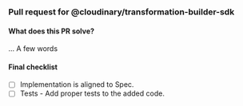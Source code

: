 ### Pull request for @cloudinary/transformation-builder-sdk

#### What does this PR solve?

... A few words

#### Final checklist

- [ ] Implementation is aligned to Spec.
- [ ] Tests - Add proper tests to the added code.
